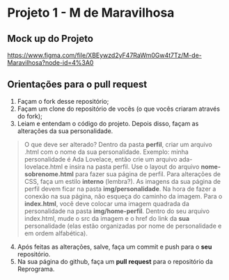 # Projeto 1 - M de Maravilhosa

## Mock up do Projeto
https://www.figma.com/file/XBEywzd2yF47RaWm0Gw4t7Tz/M-de-Maravilhosa?node-id=4%3A0

## Orientações para o pull request
1. Façam o fork desse repositório;
2. Façam um clone do repositório de vocês (o que vocês criaram através do fork);
3. Leiam e entendam o código do projeto. Depois disso, façam as alterações da sua personalidade.



> O que deve ser alterado?
> Dentro da pasta **perfil**, criar um arquivo .html com o nome da sua personalidade. Exemplo: minha personalidade é Ada Lovelace, então crie um arquivo ada-lovelace.html e insira na pasta perfil.
> Use o layout do arquivo **nome-sobrenome.html** para fazer sua página de perfil. Para alterações de CSS, faça um estilo **interno** (lembra?).
> As imagens da sua página de perfil devem ficar na pasta **img/personalidade**. Na hora de fazer a conexão na sua página, não esqueça do caminho da imagem.
> Para o **index.html**, você deve colocar uma imagem quadrada da personalidade na pasta **img/home-perfil**.
> Dentro do seu arquivo index.html, mude o src da imagem e o href do link da **sua** personalidade (elas estão organizadas por nome de personalidade e em ordem alfabética).



4. Após feitas as alterações, salve, faça um commit e push para o **seu** repositório.
5. Na sua página do github, faça um **pull request** para o repositório da Reprograma.